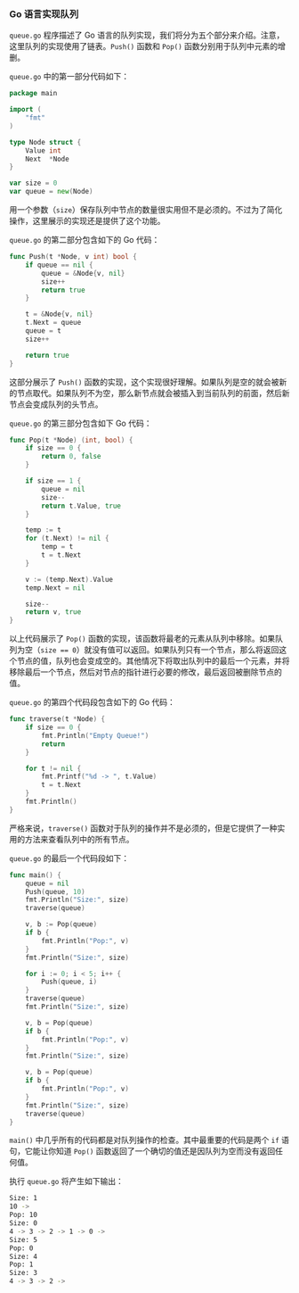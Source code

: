 ### Go 语言实现队列

`queue.go` 程序描述了 Go 语言的队列实现，我们将分为五个部分来介绍。注意，这里队列的实现使用了链表。`Push()` 函数和 `Pop()` 函数分别用于队列中元素的增删。

`queue.go` 中的第一部分代码如下：

```go
package main

import (
	"fmt"
)

type Node struct {
	Value int
	Next  *Node
}

var size = 0
var queue = new(Node)
```

用一个参数（`size`）保存队列中节点的数量很实用但不是必须的。不过为了简化操作，这里展示的实现还是提供了这个功能。

`queue.go` 的第二部分包含如下的 Go 代码：

```go
func Push(t *Node, v int) bool {
	if queue == nil {
		queue = &Node{v, nil}
		size++
		return true
	}

	t = &Node{v, nil}
	t.Next = queue
	queue = t
	size++

	return true
}
```

这部分展示了 `Push()` 函数的实现，这个实现很好理解。如果队列是空的就会被新的节点取代。如果队列不为空，那么新节点就会被插入到当前队列的前面，然后新节点会变成队列的头节点。

`queue.go` 的第三部分包含如下 Go 代码：

```go
func Pop(t *Node) (int, bool) {
	if size == 0 {
		return 0, false
	}

	if size == 1 {
		queue = nil
		size--
		return t.Value, true
	}

	temp := t
	for (t.Next) != nil {
		temp = t
		t = t.Next
	}

	v := (temp.Next).Value
	temp.Next = nil

	size--
	return v, true
}
```

以上代码展示了 `Pop()` 函数的实现，该函数将最老的元素从队列中移除。如果队列为空（`size == 0`）就没有值可以返回。如果队列只有一个节点，那么将返回这个节点的值，队列也会变成空的。其他情况下将取出队列中的最后一个元素，并将移除最后一个节点，然后对节点的指针进行必要的修改，最后返回被删除节点的值。

`queue.go` 的第四个代码段包含如下的 Go 代码：

```go
func traverse(t *Node) {
	if size == 0 {
		fmt.Println("Empty Queue!")
		return
	}

	for t != nil {
		fmt.Printf("%d -> ", t.Value)
		t = t.Next
	}
	fmt.Println()
}
```

严格来说，`traverse()` 函数对于队列的操作并不是必须的，但是它提供了一种实用的方法来查看队列中的所有节点。

`queue.go` 的最后一个代码段如下：

```go
func main() {
	queue = nil
	Push(queue, 10)
	fmt.Println("Size:", size)
	traverse(queue)

	v, b := Pop(queue)
	if b {
		fmt.Println("Pop:", v)
	}
	fmt.Println("Size:", size)

	for i := 0; i < 5; i++ {
		Push(queue, i)
	}
	traverse(queue)
	fmt.Println("Size:", size)

	v, b = Pop(queue)
	if b {
		fmt.Println("Pop:", v)
	}
	fmt.Println("Size:", size)

	v, b = Pop(queue)
	if b {
		fmt.Println("Pop:", v)
	}
	fmt.Println("Size:", size)
	traverse(queue)
}
```

`main()` 中几乎所有的代码都是对队列操作的检查。其中最重要的代码是两个 `if` 语句，它能让你知道 `Pop()` 函数返回了一个确切的值还是因队列为空而没有返回任何值。

执行 `queue.go` 将产生如下输出：

```sh
Size: 1
10 -> 
Pop: 10
Size: 0
4 -> 3 -> 2 -> 1 -> 0 -> 
Size: 5
Pop: 0
Size: 4
Pop: 1
Size: 3
4 -> 3 -> 2 -> 
```